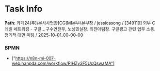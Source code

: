# Task Info

**Path:** 카페24(주)\본사사업장\[CG]MI본부\본부장 / jessicasong / [349119] 외부 C레벨 네트워킹 - 구글 _ 구수연전무, 노성민실장. 최진아팀장. 구글광고 관련 업무 소통. 정기적 대면 미팅 / 2025-10-01_00-00-00

### BPMN
- ["https://n8n-mi-007-web.hanpda.com/workflow/PIHZy3F5UcQswaMA"]

